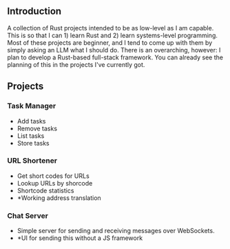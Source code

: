 ## Introduction
A collection of Rust projects intended to be as low-level as I am capable. This is so that I can 1) learn Rust and 2) learn systems-level programming. Most of these projects are beginner, and I tend to come up with them by simply asking an LLM what I should do. There is an overarching, however: I plan to develop a Rust-based full-stack framework. You can already see the planning of this in the projects I've currently got.

## Projects
### Task Manager
- Add tasks
- Remove tasks
- List tasks
- Store tasks

### URL Shortener
- Get short codes for URLs
- Lookup URLs by shorcode
- Shortcode statistics
- *Working address translation

### Chat Server
- Simple server for sending and receiving messages over WebSockets.
- *UI for sending this without a JS framework
